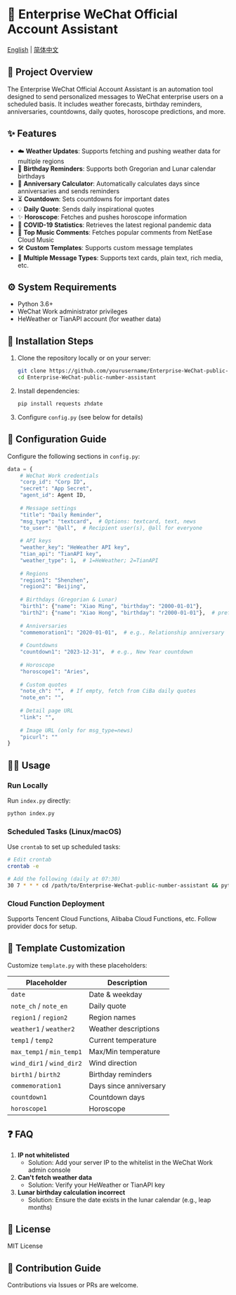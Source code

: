 # 🌟 Enterprise WeChat Official Account Assistant

[English](README.md) | [简体中文](README_zh.md)

## 📖 Project Overview
The Enterprise WeChat Official Account Assistant is an automation tool designed to send personalized messages to WeChat enterprise users on a scheduled basis. It includes weather forecasts, birthday reminders, anniversaries, countdowns, daily quotes, horoscope predictions, and more.

## ✨ Features
- ☁️ **Weather Updates**: Supports fetching and pushing weather data for multiple regions
- 🎂 **Birthday Reminders**: Supports both Gregorian and Lunar calendar birthdays
- 🎉 **Anniversary Calculator**: Automatically calculates days since anniversaries and sends reminders
- ⏳ **Countdown**: Sets countdowns for important dates
- 💡 **Daily Quote**: Sends daily inspirational quotes
- ✨ **Horoscope**: Fetches and pushes horoscope information
- 🦠 **COVID-19 Statistics**: Retrieves the latest regional pandemic data
- 🎵 **Top Music Comments**: Fetches popular comments from NetEase Cloud Music
- 🛠️ **Custom Templates**: Supports custom message templates
- 📱 **Multiple Message Types**: Supports text cards, plain text, rich media, etc.

## ⚙️ System Requirements
- Python 3.6+
- WeChat Work administrator privileges
- HeWeather or TianAPI account (for weather data)

## 🚀 Installation Steps
1. Clone the repository locally or on your server:
   ```bash
   git clone https://github.com/yourusername/Enterprise-WeChat-public-number-assistant.git
   cd Enterprise-WeChat-public-number-assistant
   ```
2. Install dependencies:
   ```bash
   pip install requests zhdate
   ```
3. Configure `config.py` (see below for details)

## 🔧 Configuration Guide
Configure the following sections in `config.py`:

```python
data = {
    # WeChat Work credentials
    "corp_id": "Corp ID",
    "secret": "App Secret",
    "agent_id": Agent ID,
    
    # Message settings
    "title": "Daily Reminder",
    "msg_type": "textcard",  # Options: textcard, text, news
    "to_user": "@all",  # Recipient user(s), @all for everyone
    
    # API keys
    "weather_key": "HeWeather API key",
    "tian_api": "TianAPI key",
    "weather_type": 1,  # 1=HeWeather; 2=TianAPI
    
    # Regions
    "region1": "Shenzhen",
    "region2": "Beijing",
    
    # Birthdays (Gregorian & Lunar)
    "birth1": {"name": "Xiao Ming", "birthday": "2000-01-01"},
    "birth2": {"name": "Xiao Hong", "birthday": "r2000-01-01"},  # prefix r = Lunar calendar
    
    # Anniversaries
    "commemoration1": "2020-01-01",  # e.g., Relationship anniversary
    
    # Countdowns
    "countdown1": "2023-12-31",  # e.g., New Year countdown
    
    # Horoscope
    "horoscope1": "Aries",
    
    # Custom quotes
    "note_ch": "",  # If empty, fetch from CiBa daily quotes
    "note_en": "",
    
    # Detail page URL
    "link": "",
    
    # Image URL (only for msg_type=news)
    "picurl": ""
}
```

## 🏃‍♂️ Usage
### Run Locally
Run `index.py` directly:
```bash
python index.py
```

### Scheduled Tasks (Linux/macOS)
Use `crontab` to set up scheduled tasks:
```bash
# Edit crontab
crontab -e

# Add the following (daily at 07:30)
30 7 * * * cd /path/to/Enterprise-WeChat-public-number-assistant && python index.py
```

### Cloud Function Deployment
Supports Tencent Cloud Functions, Alibaba Cloud Functions, etc. Follow provider docs for setup.

## 📝 Template Customization
Customize `template.py` with these placeholders:

| Placeholder | Description |
| --------------------- | ------------------ |
| `date`                | Date & weekday |
| `note_ch` / `note_en` | Daily quote |
| `region1` / `region2` | Region names |
| `weather1` / `weather2` | Weather descriptions |
| `temp1` / `temp2`     | Current temperature |
| `max_temp1` / `min_temp1` | Max/Min temperature |
| `wind_dir1` / `wind_dir2` | Wind direction |
| `birth1` / `birth2`     | Birthday reminders |
| `commemoration1`        | Days since anniversary |
| `countdown1`            | Countdown days |
| `horoscope1`            | Horoscope |

## ❓ FAQ
1. **IP not whitelisted**
   - Solution: Add your server IP to the whitelist in the WeChat Work admin console
2. **Can't fetch weather data**
   - Solution: Verify your HeWeather or TianAPI key
3. **Lunar birthday calculation incorrect**
   - Solution: Ensure the date exists in the lunar calendar (e.g., leap months)

## 📜 License
MIT License

## 🤝 Contribution Guide
Contributions via Issues or PRs are welcome.

